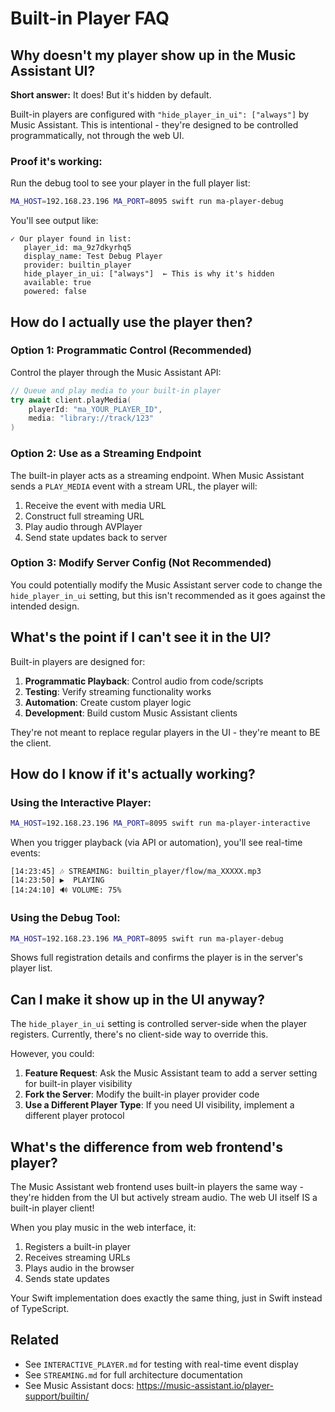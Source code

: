 # Built-in Player FAQ

## Why doesn't my player show up in the Music Assistant UI?

**Short answer:** It does! But it's hidden by default.

Built-in players are configured with `"hide_player_in_ui": ["always"]` by Music Assistant. This is intentional - they're designed to be controlled programmatically, not through the web UI.

### Proof it's working:

Run the debug tool to see your player in the full player list:

```bash
MA_HOST=192.168.23.196 MA_PORT=8095 swift run ma-player-debug
```

You'll see output like:

```
✓ Our player found in list:
   player_id: ma_9z7dkyrhq5
   display_name: Test Debug Player
   provider: builtin_player
   hide_player_in_ui: ["always"]  ← This is why it's hidden
   available: true
   powered: false
```

## How do I actually use the player then?

### Option 1: Programmatic Control (Recommended)

Control the player through the Music Assistant API:

```swift
// Queue and play media to your built-in player
try await client.playMedia(
    playerId: "ma_YOUR_PLAYER_ID",
    media: "library://track/123"
)
```

### Option 2: Use as a Streaming Endpoint

The built-in player acts as a streaming endpoint. When Music Assistant sends a `PLAY_MEDIA` event with a stream URL, the player will:

1. Receive the event with media URL
2. Construct full streaming URL
3. Play audio through AVPlayer
4. Send state updates back to server

### Option 3: Modify Server Config (Not Recommended)

You could potentially modify the Music Assistant server code to change the `hide_player_in_ui` setting, but this isn't recommended as it goes against the intended design.

## What's the point if I can't see it in the UI?

Built-in players are designed for:

1. **Programmatic Playback**: Control audio from code/scripts
2. **Testing**: Verify streaming functionality works
3. **Automation**: Create custom player logic
4. **Development**: Build custom Music Assistant clients

They're not meant to replace regular players in the UI - they're meant to BE the client.

## How do I know if it's actually working?

### Using the Interactive Player:

```bash
MA_HOST=192.168.23.196 MA_PORT=8095 swift run ma-player-interactive
```

When you trigger playback (via API or automation), you'll see real-time events:

```
[14:23:45] 🎶 STREAMING: builtin_player/flow/ma_XXXXX.mp3
[14:23:50] ▶️  PLAYING
[14:24:10] 🔊 VOLUME: 75%
```

### Using the Debug Tool:

```bash
MA_HOST=192.168.23.196 MA_PORT=8095 swift run ma-player-debug
```

Shows full registration details and confirms the player is in the server's player list.

## Can I make it show up in the UI anyway?

The `hide_player_in_ui` setting is controlled server-side when the player registers. Currently, there's no client-side way to override this.

However, you could:

1. **Feature Request**: Ask the Music Assistant team to add a server setting for built-in player visibility
2. **Fork the Server**: Modify the built-in player provider code
3. **Use a Different Player Type**: If you need UI visibility, implement a different player protocol

## What's the difference from web frontend's player?

The Music Assistant web frontend uses built-in players the same way - they're hidden from the UI but actively stream audio. The web UI itself IS a built-in player client!

When you play music in the web interface, it:
1. Registers a built-in player
2. Receives streaming URLs
3. Plays audio in the browser
4. Sends state updates

Your Swift implementation does exactly the same thing, just in Swift instead of TypeScript.

## Related

- See `INTERACTIVE_PLAYER.md` for testing with real-time event display
- See `STREAMING.md` for full architecture documentation
- See Music Assistant docs: https://music-assistant.io/player-support/builtin/

